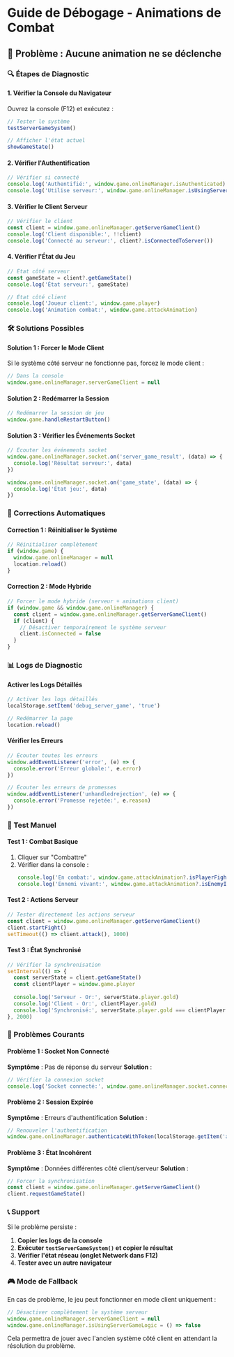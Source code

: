 # Guide de Débogage - Animations de Combat

## 🐛 Problème : Aucune animation ne se déclenche

### 🔍 Étapes de Diagnostic

#### 1. Vérifier la Console du Navigateur

Ouvrez la console (F12) et exécutez :

```javascript
// Tester le système
testServerGameSystem()

// Afficher l'état actuel
showGameState()
```

#### 2. Vérifier l'Authentification

```javascript
// Vérifier si connecté
console.log('Authentifié:', window.game.onlineManager.isAuthenticated)
console.log('Utilise serveur:', window.game.onlineManager.isUsingServerGameLogic())
```

#### 3. Vérifier le Client Serveur

```javascript
// Vérifier le client
const client = window.game.onlineManager.getServerGameClient()
console.log('Client disponible:', !!client)
console.log('Connecté au serveur:', client?.isConnectedToServer())
```

#### 4. Vérifier l'État du Jeu

```javascript
// État côté serveur
const gameState = client?.getGameState()
console.log('État serveur:', gameState)

// État côté client
console.log('Joueur client:', window.game.player)
console.log('Animation combat:', window.game.attackAnimation)
```

### 🛠️ Solutions Possibles

#### Solution 1 : Forcer le Mode Client

Si le système côté serveur ne fonctionne pas, forcez le mode client :

```javascript
// Dans la console
window.game.onlineManager.serverGameClient = null
```

#### Solution 2 : Redémarrer la Session

```javascript
// Redémarrer la session de jeu
window.game.handleRestartButton()
```

#### Solution 3 : Vérifier les Événements Socket

```javascript
// Écouter les événements socket
window.game.onlineManager.socket.on('server_game_result', (data) => {
  console.log('Résultat serveur:', data)
})

window.game.onlineManager.socket.on('game_state', (data) => {
  console.log('État jeu:', data)
})
```

### 🔧 Corrections Automatiques

#### Correction 1 : Réinitialiser le Système

```javascript
// Réinitialiser complètement
if (window.game) {
  window.game.onlineManager = null
  location.reload()
}
```

#### Correction 2 : Mode Hybride

```javascript
// Forcer le mode hybride (serveur + animations client)
if (window.game && window.game.onlineManager) {
  const client = window.game.onlineManager.getServerGameClient()
  if (client) {
    // Désactiver temporairement le système serveur
    client.isConnected = false
  }
}
```

### 📊 Logs de Diagnostic

#### Activer les Logs Détaillés

```javascript
// Activer les logs détaillés
localStorage.setItem('debug_server_game', 'true')

// Redémarrer la page
location.reload()
```

#### Vérifier les Erreurs

```javascript
// Écouter toutes les erreurs
window.addEventListener('error', (e) => {
  console.error('Erreur globale:', e.error)
})

// Écouter les erreurs de promesses
window.addEventListener('unhandledrejection', (e) => {
  console.error('Promesse rejetée:', e.reason)
})
```

### 🎯 Test Manuel

#### Test 1 : Combat Basique

1. Cliquer sur "Combattre"
2. Vérifier dans la console :
   ```javascript
   console.log('En combat:', window.game.attackAnimation?.isPlayerFighting())
   console.log('Ennemi vivant:', window.game.attackAnimation?.isEnemyIsAlive())
   ```

#### Test 2 : Actions Serveur

```javascript
// Tester directement les actions serveur
const client = window.game.onlineManager.getServerGameClient()
client.startFight()
setTimeout(() => client.attack(), 1000)
```

#### Test 3 : État Synchronisé

```javascript
// Vérifier la synchronisation
setInterval(() => {
  const serverState = client.getGameState()
  const clientPlayer = window.game.player
  
  console.log('Serveur - Or:', serverState.player.gold)
  console.log('Client - Or:', clientPlayer.gold)
  console.log('Synchronisé:', serverState.player.gold === clientPlayer.gold)
}, 2000)
```

### 🚨 Problèmes Courants

#### Problème 1 : Socket Non Connecté

**Symptôme** : Pas de réponse du serveur
**Solution** :
```javascript
// Vérifier la connexion socket
console.log('Socket connecté:', window.game.onlineManager.socket.connected)
```

#### Problème 2 : Session Expirée

**Symptôme** : Erreurs d'authentification
**Solution** :
```javascript
// Renouveler l'authentification
window.game.onlineManager.authenticateWithToken(localStorage.getItem('auth_token'))
```

#### Problème 3 : État Incohérent

**Symptôme** : Données différentes côté client/serveur
**Solution** :
```javascript
// Forcer la synchronisation
const client = window.game.onlineManager.getServerGameClient()
client.requestGameState()
```

### 📞 Support

Si le problème persiste :

1. **Copier les logs de la console**
2. **Exécuter `testServerGameSystem()` et copier le résultat**
3. **Vérifier l'état réseau (onglet Network dans F12)**
4. **Tester avec un autre navigateur**

### 🎮 Mode de Fallback

En cas de problème, le jeu peut fonctionner en mode client uniquement :

```javascript
// Désactiver complètement le système serveur
window.game.onlineManager.serverGameClient = null
window.game.onlineManager.isUsingServerGameLogic = () => false
```

Cela permettra de jouer avec l'ancien système côté client en attendant la résolution du problème.
